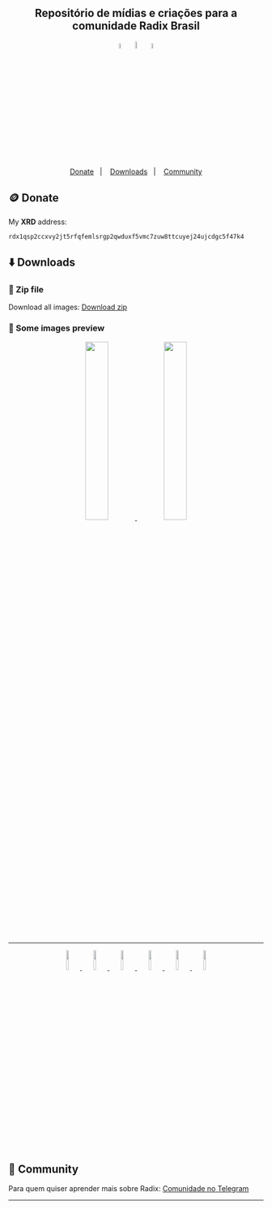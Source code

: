 <h2 align="center">
  Repositório de mídias e criações para a comunidade Radix Brasil
</h2>

<p align="center">
  <img alt="radix brazil community" width="5%" src="https://res.cloudinary.com/dorzadlpq/image/upload/v1654196085/Github/radix-brasil/png/RADIX_BR_MAP_FILL_CIRCLE_BACKGROUND_BLACK_r4qzue.png">

  <img alt="radix brazil community" width="6%" src="https://res.cloudinary.com/dorzadlpq/image/upload/v1654196125/Github/radix-brasil/png/RADIX_BR_MAP_STROKE_CIRCLE_p54zmp.png">

  <img alt="radix brazil community" width="5%" src="https://res.cloudinary.com/dorzadlpq/image/upload/v1654196085/Github/radix-brasil/png/RADIX_BR_MAP_FILL_CIRCLE_BACKGROUND_WHITE_wpg6pa.png">
</p>

<p align="center">
  <a href="#coin-donate">Donate</a>&nbsp;&nbsp;&nbsp;|&nbsp;&nbsp;&nbsp;
  <a href="#arrow_down-downloads">Downloads</a>&nbsp;&nbsp;&nbsp;|&nbsp;&nbsp;&nbsp;
  <a href="#link-community">Community</a>
</p>

## :coin: Donate

My <strong>XRD</strong> address: 
```
rdx1qsp2ccxvy2jt5rfqfemlsrgp2qwduxf5vmc7zuw8ttcuyej24ujcdgc5f47k4
```

## :arrow_down: Downloads

### :floppy_disk: Zip file

Download all images: [Download zip](https://drive.google.com/file/d/12RMZo0bmJpE1LIX9N9I2_xHU3j_0_b0M/view?usp=sharing)

### :flower_playing_cards: Some images preview 

<p align="center">
  <a href="https://res.cloudinary.com/dorzadlpq/image/upload/v1654196109/Github/radix-brasil/png/RADIX_BR_MAP_STROKE_erarjh.png">
   <img width="30%" src="https://res.cloudinary.com/dorzadlpq/image/upload/v1654196109/Github/radix-brasil/png/RADIX_BR_MAP_STROKE_erarjh.png">
  </a>
  
  <a href="https://res.cloudinary.com/dorzadlpq/image/upload/v1654196087/Github/radix-brasil/png/RADIX_BR_MAP_FILL_xzmlxz.png">
   <img width="30%" src="https://res.cloudinary.com/dorzadlpq/image/upload/v1654196087/Github/radix-brasil/png/RADIX_BR_MAP_FILL_xzmlxz.png">
  </a>
      
</p>

<hr/>

<p align="center">
  
  <a href="https://res.cloudinary.com/dorzadlpq/image/upload/v1654196085/Github/radix-brasil/png/RADIX_BR_MAP_FILL_CIRCLE_BACKGROUND_WHITE_wpg6pa.png">
   <img width="10%" src="https://res.cloudinary.com/dorzadlpq/image/upload/v1654196085/Github/radix-brasil/png/RADIX_BR_MAP_FILL_CIRCLE_BACKGROUND_WHITE_wpg6pa.png">
  </a>
  
  
   <a href="https://res.cloudinary.com/dorzadlpq/image/upload/v1654196082/Github/radix-brasil/png/RADIX_BR_MAP_FILL_ALL_WHITE_ppvsqy.png">
   <img width="10%" src="https://res.cloudinary.com/dorzadlpq/image/upload/v1654196082/Github/radix-brasil/png/RADIX_BR_MAP_FILL_ALL_WHITE_ppvsqy.png">
  </a>
  
  <a href="https://res.cloudinary.com/dorzadlpq/image/upload/v1654196135/Github/radix-brasil/png/RADIX_BR_MAP_STROKE_SQUARE_flb1nl.png">
   <img width="10%" src="https://res.cloudinary.com/dorzadlpq/image/upload/v1654196135/Github/radix-brasil/png/RADIX_BR_MAP_STROKE_SQUARE_flb1nl.png">
  </a>
  
  
  <a href="https://res.cloudinary.com/dorzadlpq/image/upload/v1654196113/Github/radix-brasil/png/RADIX_BR_MAP_STROKE_NO_LABEL_ptnire.png">
   <img width="10%" src="https://res.cloudinary.com/dorzadlpq/image/upload/v1654196113/Github/radix-brasil/png/RADIX_BR_MAP_STROKE_NO_LABEL_ptnire.png">
  </a>
  
  <a href="https://res.cloudinary.com/dorzadlpq/image/upload/v1654196114/Github/radix-brasil/png/RADIX_BR_MAP_STROKE_SQUARE_BACKGROUND_WHITE_qtlsk6.png">
   <img width="10%" src="https://res.cloudinary.com/dorzadlpq/image/upload/v1654196114/Github/radix-brasil/png/RADIX_BR_MAP_STROKE_SQUARE_BACKGROUND_WHITE_qtlsk6.png">
  </a>
  
   <a href="https://res.cloudinary.com/dorzadlpq/image/upload/v1654196085/Github/radix-brasil/png/RADIX_BR_MAP_FILL_CIRCLE_BACKGROUND_BLACK_r4qzue.png">
   <img width="10%" src="https://res.cloudinary.com/dorzadlpq/image/upload/v1654196085/Github/radix-brasil/png/RADIX_BR_MAP_FILL_CIRCLE_BACKGROUND_BLACK_r4qzue.png">
  </a>
  
  
</p>

## :link: Community

Para quem quiser aprender mais sobre Radix: [Comunidade no Telegram](https://t.me/RadixDLT_Comunidade_Brasil)

---
